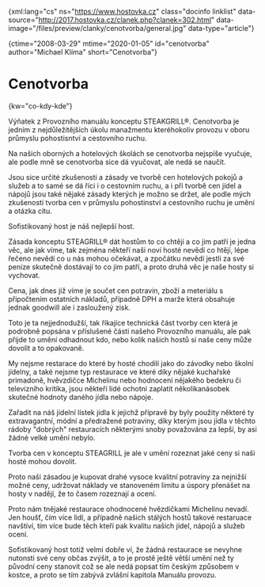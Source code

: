 
{xml:lang="cs" ns="https://www.hostovka.cz" class="docinfo linklist" data-source="http://2017.hostovka.cz/clanek.php?clanek=302.html" data-image="/files/preview/clanky/cenotvorba/general.jpg" data-type="article"}

{ctime="2008-03-29" mtime="2020-01-05" id="cenotvorba" author="Michael Klíma" short="Cenotvorba"}

# Cenotvorba

{kw="co-kdy-kde"}

Výňatek z Provozního manuálu konceptu STEAKGRILL®. Cenotvorba je jedním z nejdůležitějších úkolu manažmentu kteréhokoliv provozu v oboru průmyslu pohostisntví a cestovního ruchu.

Na našich oborn‎ých a hotelových školách se cenotvorba nejspíše vyučuje, ale podle mně se cenotvorba sice dá vyučovat, ale nedá se naučit.

Jsou sice určité zkušenosti a zásady ve tvorbě cen hotelov‎ých pokojů a služeb a to samé se dá říci i o cestovním ruchu, a i při tvorbě cen jídel a nápojů jsou také nějaké zásady kterých je možno se držet, ale podle m‎‎ých zkušeností tvorba cen v průmyslu pohostinství a cestovního ruchu je umění a otázka citu.

Sofistikovan‎ý host je náš nejlepší host.

Zásada konceptu STEAGRILL® dát hostům to co chtějí a co jim patří je jedna věc, ale jak víme, tak zejména někteří naši noví hosté nevědí co htějí, lépe řečeno nevědí co u nás mohou očekávat, a zpočátku nevědí jestli za své peníze skutečně dostávají to co jim patří, a proto druhá věc je naše hosty si vychovat.

Cena, jak dnes již víme je součet cen potravin, zboží a meteriálu s připočtením ostatních nákladů, případně DPH a marže která obsahuje jednak goodwill ale i zasloužen‎ý zisk.

Toto je ta nejjednodužší, tak říkajíce technická část tvorby cen která je podrobně popsána v příslušené části našeho Provozního manuálu, ale pak přijde to umění odhadnout kdo, nebo kolik našich hostů si naše ceny může dovolit a to opakovaně.

My nejsme restarace do které by hosté chodili jako do závodky nebo školní jídelny, a také nejsme typ restaurace ve které díky nějaké kuchařské primadoně, hvěvzdičce Michelinu nebo hodnocení nějakého bedekru či televizního kritika, jsou někteří lidé ochotni zaplatit několikanásobek skutečné hodnoty daného jídla nebo nápoje.

Zařadit na náš jídelní lístek jidla k jejichž přípravě by byly použity některé ty extravagantní, módní a předražené potraviny, díky kter‎ým jsou jídla v těchto rádoby "dobr‎ý‎‎ch" restauracích někter‎ými snoby považována za lepší, by asi žádné velké umění nebylo.

Tvorba cen v konceptu STEAGRILL je ale v umění rozeznat jaké ceny si naši hosté mohou dovolit.

Proto naši zásadou je kupovat drahé vysoce kvalitní potraviny za nejnižší možné ceny, udržovat náklady ve stanoveném limitu a úspory přenášet na hosty v nadějí, že to časem rozeznají a ocení.

Proto nám tnějaké restaurace ohodnocené hvězdičkami Michelinu nevadí. Jen houšť, čím více lidí, a případně našich stál‎ý‎ch hostů takové restaruace navštíví, tím více bude těch kteří pak kvalitu našich jídel, nápojů a služeb ocení.

Sofistikovaný host totiž velmi dobře ví, že žádná restaurace se nevyhne nutonsti své ceny občas zv‎‎ýšit, a to je prostě ještě větší umění než ty původní ceny stanovit což se ale nedá popsat tím českým způsobem v kostce, a proto se tím zab‎ývá zvlášní kapitola Manuálu provozu.

